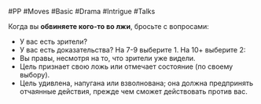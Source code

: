 #PP #Moves #Basic #Drama #Intrigue #Talks 

Когда вы **обвиняете кого-то во лжи**, бросьте с вопросами: 
- У вас есть зрители? 
- У вас есть доказательства? 
На 7-9 выберите 1. На 10+ выберите 2: 
- Вы правы, несмотря на то, что зрители уже видели. 
- Цель признает свою ложь или отмечает состояние (по своему выбору). 
- Цель удивлена, напугана или взволнована; она должна предпринять отчаянные действия, прежде чем сможет действовать против вас.
